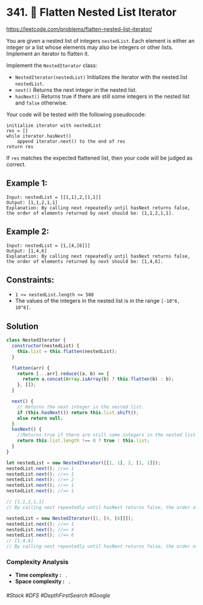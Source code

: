 # 341. 🔎 Flatten Nested List Iterator
https://leetcode.com/problems/flatten-nested-list-iterator/

You are given a nested list of integers `nestedList`. Each element is either an integer or a list whose elements may also be integers or other lists. Implement an iterator to flatten it.

Implement the `NestedIterator` class:
- `NestedIterator(nestedList)` Initializes the iterator with the nested list `nestedList`.
- `next()` Returns the next integer in the nested list.
- `hasNext()` Returns true if there are still some integers in the nested list and `false` otherwise.

Your code will be tested with the following pseudocode:
````
initialize iterator with nestedList
res = []
while iterator.hasNext()
    append iterator.next() to the end of res
return res
````
If `res` matches the expected flattened list, then your code will be judged as correct.


## Example 1:
````
Input: nestedList = [[1,1],2,[1,1]]
Output: [1,1,2,1,1]
Explanation: By calling next repeatedly until hasNext returns false, the order of elements returned by next should be: [1,1,2,1,1].

````
## Example 2:
````
Input: nestedList = [1,[4,[6]]]
Output: [1,4,6]
Explanation: By calling next repeatedly until hasNext returns false, the order of elements returned by next should be: [1,4,6].
```` 


## Constraints:

- `1 <= nestedList.length <= 500`
- The values of the integers in the nested list is in the range `[-10^6, 10^6]`.

## Solution
````js
class NestedIterator {
  constructor(nestedList) {
    this.list = this.flatten(nestedList);
  }

  flatten(arr) {
    return [...arr].reduce((a, b) => {
      return a.concat(Array.isArray(b) ? this.flatten(b) : b);
    }, []);
  }

  next() {
    // Returns the next integer in the nested list.
    if (this.hasNext()) return this.list.shift();
    else return null;
  }
  hasNext() {
    //Returns true if there are still some integers in the nested list and false otherwise.
    return this.list.length !== 0 ? true : this.list;
  }
}

let nestedList = new NestedIterator([[1, 1], 2, [1, 1]]);
nestedList.next(); //=> 1
nestedList.next(); //=> 1
nestedList.next(); //=> 2
nestedList.next(); //=> 1
nestedList.next(); //=> 1

// [1,1,2,1,1]
// By calling next repeatedly until hasNext returns false, the order of elements returned by next should be: [1,1,2,1,1].

nestedList = new NestedIterator([1, [4, [6]]]);
nestedList.next(); //=> 1
nestedList.next(); //=> 4
nestedList.next(); //=> 6
// [1,4,6]
// By calling next repeatedly until hasNext returns false, the order of elements returned by next should be: [1,4,6].
````
### Complexity Analysis
- <b>Time complexity :</b> ` `. 
- <b>Space complexity :</b> ` `. 
###### #Stack #DFS #DepthFirstSearch #Google
